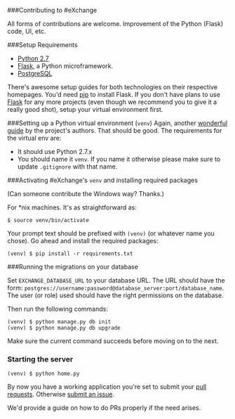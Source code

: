 ###Contributing to #eXchange

All forms of contributions are welcome. Improvement of the Python (Flask) code, UI, etc.

###Setup Requirements
- [Python 2.7][Python]
- [Flask][], a Python microframework.
- [PostgreSQL][]

There's awesome setup guides for both technologies on their respective homepages. You'd need [pip][] to install Flask. If you don't have plans to use [Flask][] for any more projects (even though we recommend you to give it a really good shot), setup your virtual environment first.

###Setting up a Python virtual environment (`venv`)
Again, another [wonderful guide](http://www.virtualenv.org/en/latest/) by the project's authors. That should be good. The requirements for the virtual env are:
- It should use Python 2.7.x
- You should name it `venv`. If you name it otherwise please make sure to update
  `.gitignore` with that name.


###Activating #eXchange's `venv` and installing required packages

(Can someone contribute the Windows way? Thanks.)

For \*nix machines. It's as straightforward as:

    $ source venv/bin/activate

Your prompt text should be prefixed with `(venv)` (or whatever name you chose). Go ahead and install the required packages:

    (venv) $ pip install -r requirements.txt


###Running the migrations on your database

Set `EXCHANGE_DATABASE_URL` to your database URL. The URL should have the form:
`postgres://username:password@database_server:port/database_name`. The user (or role)
used should have the right permissions on the database.

Then run the following commands:

    (venv) $ python manage.py db init
    (venv) $ python manage.py db upgrade

Make sure the current command succeeds before moving on to the next.

### Starting the server

    (venv) $ python home.py



By now you have a working application you're set to submit your [pull requests][PR]. Otherwise [submit an issue][GI].

We'd provide a guide on how to do PRs properly if the need arises.




[Flask]: http://flask.pocoo.org
[PostgreSQL]: https://www.postgresql.org
[pip]: https://pypi.python.org/pypi/pip
[Python]: https://www.python.org/download/releases/2.7
[GI]: https://github.com/devcongress/exchange/issues
[PR]: https://github.com/devcongress/eXchange/pulls
